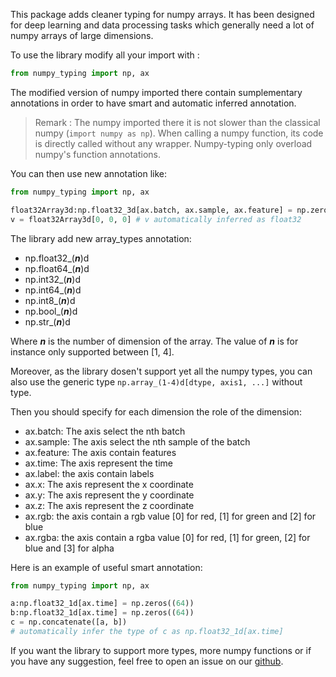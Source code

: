 
This package adds cleaner typing for numpy arrays.  It
has been designed for deep learning and data processing tasks which generally
need a lot of numpy arrays of large dimensions.


To use the library modify all your import with :
```python
from numpy_typing import np, ax
```

The modified version of numpy imported there contain sumplementary annotations in order to have smart and automatic inferred annotation.

> Remark : The numpy imported there it is not slower than the classical numpy (``import numpy as np``). When calling a numpy function, its code is directly called without any wrapper. Numpy-typing only overload numpy's function annotations.


You can then use new annotation like:
```python
from numpy_typing import np, ax

float32Array3d:np.float32_3d[ax.batch, ax.sample, ax.feature] = np.zeros((3, 3, 3))
v = float32Array3d[0, 0, 0] # v automatically inferred as float32
```
The library add new array_types annotation:
- np.float32_(***n***)d
- np.float64_(***n***)d
- np.int32_(***n***)d
- np.int64_(***n***)d
- np.int8_(***n***)d
- np.bool_(***n***)d
- np.str_(***n***)d

Where ***n*** is the number of dimension of the array. The value of ***n*** is for instance only supported between [1, 4].

Moreover, as the library dosen't support yet all the numpy types, you can also use the generic type ```np.array_(1-4)d[dtype, axis1, ...]``` without type.

Then you should specify for each dimension the role of the dimension:
- ax.batch: The axis select the nth batch
- ax.sample: The axis select the nth sample of the batch
- ax.feature: The axis contain features
- ax.time: The axis represent the time
- ax.label: the axis contain labels
- ax.x: The axis represent the x coordinate
- ax.y: The axis represent the y coordinate
- ax.z: The axis represent the z coordinate
- ax.rgb: the axis contain a rgb value [0] for red, [1] for green and [2] for blue
- ax.rgba: the axis contain a rgba value [0] for red, [1] for green, [2] for blue and [3] for alpha

Here is an example of useful smart annotation:
```python
from numpy_typing import np, ax

a:np.float32_1d[ax.time] = np.zeros((64))
b:np.float32_1d[ax.time] = np.zeros((64))
c = np.concatenate([a, b])
# automatically infer the type of c as np.float32_1d[ax.time]
```

If you want the library to support more types, more numpy functions or if you have any suggestion, feel free to open an issue on our [github](https://github.com/user/repo/blob/branch/other_file.md).












